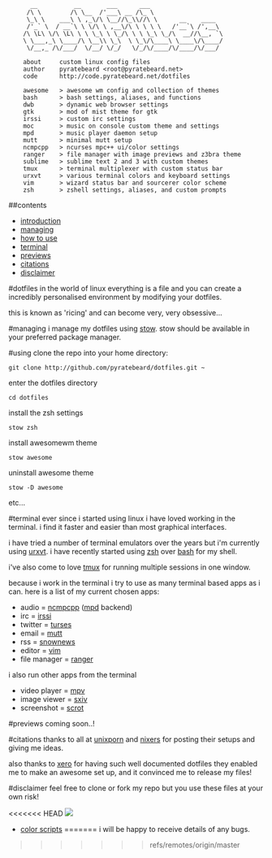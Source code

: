 ```
      __          __       ___      ___                    
     /\ \        /\ \__  /'___\ __ /\_ \                   
     \_\ \    ___\ \ ,_\/\ \__//\_\\//\ \      __    ____  
     /'_` \  / __`\ \ \/\ \ ,__\/\ \ \ \ \   /'__`\ /',__\ 
    /\ \L\ \/\ \L\ \ \ \_\ \ \_/\ \ \ \_\ \_/\  __//\__, `\
    \ \___,_\ \____/\ \__\\ \_\  \ \_\/\____\ \____\/\____/
     \/__,_ /\/___/  \/__/ \/_/   \/_/\/____/\/____/\/___/ 

    about     custom linux config files
    author    pyratebeard <root@pyratebeard.net>
    code      http://code.pyratebeard.net/dotfiles

    awesome   > awesome wm config and collection of themes
    bash      > bash settings, aliases, and functions
    dwb       > dynamic web browser settings
    gtk       > mod of mist theme for gtk
    irssi     > custom irc settings
    moc       > music on console custom theme and settings
    mpd       > music player daemon setup
    mutt      > minimal mutt setup
    ncmpcpp   > ncurses mpc++ ui/color settings
    ranger    > file manager with image previews and z3bra theme
    sublime   > sublime text 2 and 3 with custom themes
    tmux      > terminal multiplexer with custom status bar
    urxvt     > various terminal colors and keyboard settings
    vim       > wizard status bar and sourcerer color scheme
    zsh       > zshell settings, aliases, and custom prompts

```

##contents
 - [introduction](#dotfiles)
 - [managing](#managing)
 - [how to use](#using)
 - [terminal](#terminal)
 - [previews](#previews)
 - [citations](#citations)
 - [disclaimer](#disclaimer)

#dotfiles
in the world of linux everything is a file and you can create a incredibly personalised environment by modifying your dotfiles.

this is known as 'ricing' and can become very, very obsessive...

#managing
i manage my dotfiles using [stow](http://www.gnu.org/software/stow/).  stow should be available in your preferred package manager.

#using
clone the repo into your home directory:

`git clone http://github.com/pyratebeard/dotfiles.git ~`

enter the dotfiles directory

`cd dotfiles`

install the zsh settings

`stow zsh`

install awesomewm theme

`stow awesome`

uninstall awesome theme

`stow -D awesome`

etc...

#terminal
ever since i started using linux i have loved working in the terminal. i find it faster and easier than most graphical interfaces.

i have tried a number of terminal emulators over the years but i'm currently using [urxvt](). i have recently started using [zsh]() over [bash]() for my shell.

i've also come to love [tmux]() for running multiple sessions in one window.

because i work in the terminal i try to use as many terminal based apps as i can. here is a list of my current chosen apps:

 - audio          = [ncmpcpp]() ([mpd]() backend)
 - irc            = [irssi]()
 - twitter        = [turses]()
 - email          = [mutt]()
 - rss            = [snownews]()
 - editor         = [vim]()
 - file manager   = [ranger]()

i also run other apps from the terminal

 - video player   = [mpv]()
 - image viewer   = [sxiv]()
 - screenshot     = [scrot]()

#previews
coming soon..!
                                                            
#citations
thanks to all at [unixporn](http://reddit.com/r/unixporn) and [nixers](https://www.nixers.net/) for posting their setups and giving me ideas.

also thanks to [xero](https://github.com/xero/dotfiles) for having such well documented dotfiles they enabled me to make an awesome set up, and it convinced me to release my files!

#disclaimer
feel free to clone or fork my repo but you use these files at your own risk!

<<<<<<< HEAD
![](https://raw.githubusercontent.com/xero/dotfiles/master/previews/scrot_nightcity-5.png)
- [color scripts](http://git.io/.fun)
=======
i will be happy to receive details of any bugs.
>>>>>>> refs/remotes/origin/master
